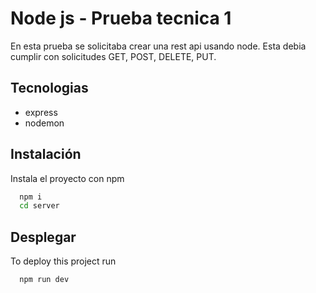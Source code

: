 # Node js - Prueba tecnica 1
En esta prueba se solicitaba crear una rest api usando node. Esta debia cumplir con solicitudes GET, POST, DELETE, PUT.

## Tecnologias
- express
- nodemon

## Instalación

Instala el proyecto con npm

```bash
  npm i
  cd server
```
    
## Desplegar

To deploy this project run

```bash
  npm run dev
```

